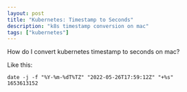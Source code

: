 ```yaml
---
layout: post
title: "Kubernetes: Timestamp to Seconds"
description: "k8s timestamp conversion on mac"
tags: ["kubernetes"]
---
```


How do I convert kubernetes timestamp to seconds on mac?

Like this:
```
date -j -f "%Y-%m-%dT%TZ" "2022-05-26T17:59:12Z" "+%s"
1653613152
```

